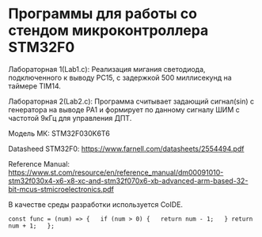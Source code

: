 # Программы для работы со стендом микроконтроллера STM32F0
Лабораторная 1(Lab1.c):
Реализация мигания светодиода, подключенного к выводу PC15, с задержкой 500 миллисекунд на таймере TIM14.

Лабораторная 2(Lab2.c):
Программа считывает задающий сигнал(sin) с генератора на выводе PA1 и формирует по данному сигналу ШИМ с частотой 9кГц для управления ДПТ.

Модель МК: STM32F030K6T6

Datasheed STM32F0:
https://www.farnell.com/datasheets/2554494.pdf

Reference Manual:
https://www.st.com/resource/en/reference_manual/dm00091010-stm32f030x4-x6-x8-xc-and-stm32f070x6-xb-advanced-arm-based-32-bit-mcus-stmicroelectronics.pdf

В качестве среды разработки используется CoIDE.

`
const func = (num) => {  
  if (num > 0) {  
    return num - 1;  
  }
  return num + 1;  
}; 
`

